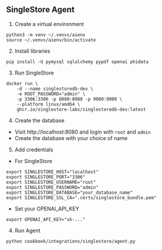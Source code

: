 ## SingleStore Agent

1. Create a virtual environment

```shell
python3 -m venv ~/.venvs/aienv
source ~/.venvs/aienv/bin/activate
```

2. Install libraries

```shell
pip install -U pymysql sqlalchemy pypdf openai phidata
```

3. Run SingleStore

```shell
docker run \                                          
    -d --name singlestoredb-dev \
    -e ROOT_PASSWORD="admin" \                              
    -p 3306:3306 -p 8080:8080 -p 9000:9000 \
    --platform linux/amd64 \
    ghcr.io/singlestore-labs/singlestoredb-dev:latest
```

4. Create the database

- Visit http://localhost:8080 and login with `root` and `admin`
- Create the database with your choice of name

5. Add credentials

- For SingleStore

```shell
export SINGLESTORE_HOST="localhost"
export SINGLESTORE_PORT="3306"
export SINGLESTORE_USERNAME="root"
export SINGLESTORE_PASSWORD="admin"
export SINGLESTORE_DATABASE="your_database_name" 
export SINGLESTORE_SSL_CA=".certs/singlestore_bundle.pem"
```

- Set your OPENAI_API_KEY

```shell
export OPENAI_API_KEY="sk-..."
```

4. Run Agent

```shell
python cookbook/integrations/singlestore/agent.py
```
